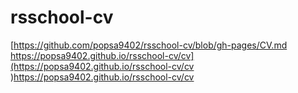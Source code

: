 # rsschool-cv
[[https://github.com/popsa9402/rsschool-cv/blob/gh-pages/CV.md
](https://popsa9402.github.io/rsschool-cv/cv)https://popsa9402.github.io/rsschool-cv/cv](https://popsa9402.github.io/rsschool-cv/cv
)https://popsa9402.github.io/rsschool-cv/cv
